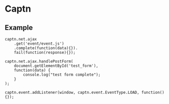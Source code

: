 Captn
=====

Example
-------------
	captn.net.ajax
		.get('event/event.js')
		.complete(function(data){}).
		fail(function(response){});

	captn.net.ajax.handlePostForm(
		document.getElementById('test_form'),
		function(data) {
			console.log("test form complete");
		}
	);

	captn.event.addListener(window, captn.event.EventType.LOAD, function() {});